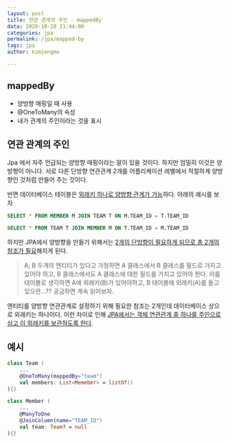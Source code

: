 ```yaml
---
layout: post
title: 연관 관계의 주인 - mappedBy
data: 2020-10-28 21:44:00
categories: jpa
permalink: /jpa/mapped-by
tags: jpa 
author: kimjongmo

---
```




## mappedBy

- 양방향 매핑일 때 사용
- @OneToMany의 속성
- 내가 관계의 주인이라는 것을 표시



## 연관 관계의 주인

Jpa 에서 자주 언급되는 양방향 매핑이라는 말이 있을 것이다. 하지만 엄밀히 이것은 양방향이 아니다. 서로 다른 단방향 연관관계 2개를 어플리케이션 레벨에서 적절하게 양방향인 것처럼 만들어 주는 것이다.

반면 데이터베이스 테이블은 <u>외래키 하나로 양방향 관계가 가능</u>하다. 아래의 예시를 보자

```sql
SELECT * FROM MEMBER M JOIN TEAM T ON M.TEAM_ID = T.TEAM_ID
```

```sql
SELECT * FROM TEAM T JOIN MEMBER M ON T.TEAM_ID = M.TEAM_ID
```



하지만 JPA에서 양방향을 만들기 위해서는 <u>2개의 단방향이 필요하게 되므로 총 2개의 참조가 필요</u>해지게 된다.

> A, B 두개의 엔티티가 있다고 가정하면  A 클래스에서  B 클래스를 필드로 가지고 있어야 하고, B 클래스에서도 A 클래스에 대한 필드를 가지고 있어야 한다. 이를 테이블로 생각하면 A에 외래키(B)가 있어야하고, B 테이블에 외래키(A)를 들고 있으란...?? 궁금하면 계속 읽어보자.



엔티티를 양방향 연관관계로 설정하기 위해 필요한 참조는 2개인데 데이터베이스 상으로 외래키는 하나이다. 이런 차이로 인해 <u>JPA에서는 객체 연관관계 중 하나를 주인으로 삼고 이 외래키를 보관하도록 한다</u>.



## 예시

```kotlin
class Team (
    ...
    @OneToMany(mappedBy="team")
    val members: List<Memeber> = listOf()
){}

class Member (
    ...
    @ManyToOne
    @JoinColumn(name="TEAM_ID")
    val team: Team? = null
){}
```





